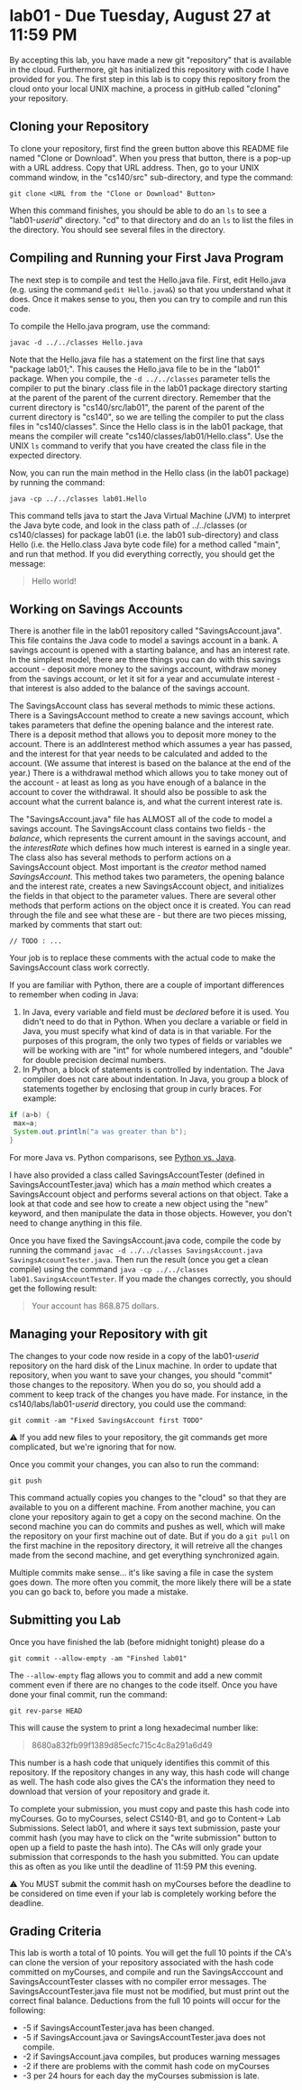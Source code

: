 # lab01 - Due Tuesday, August 27 at 11:59 PM

By accepting this lab, you have made a new git "repository" that is available in the cloud.  Furthermore, git has initialized this repository with code I have provided for you.  The first step in this lab is to copy this repository from the cloud onto your local UNIX machine, a process in gitHub called "cloning" your repository.

## Cloning your Repository

To clone your repository, first find the green button above this README file named "Clone or Download". When you press that button, there is a pop-up with a URL address. Copy that URL address. Then, go to your UNIX command window, in the "cs140/src" sub-directory, and type the command:

`git clone <URL from the "Clone or Download" Button>`
  
When this command finishes, you should be able to do an `ls` to see a "lab01-*userid*" directory.  "cd" to that directory and do an `ls` to list the files in the directory. You should see several files in the directory.  

## Compiling and Running your First Java Program

The next step is to compile and test the Hello.java file. First, edit Hello.java (e.g. using the command `gedit Hello.java&`) so that you understand what it does. Once it makes sense to you, then you can try to compile and run this code.

To compile the Hello.java program, use the command: 

`javac -d ../../classes Hello.java`

Note that the Hello.java file has a statement on the first line that says "package lab01;". This causes the Hello.java file to be in the "lab01" package. When you compile, the `-d ../../classes` parameter tells the compiler to put the binary .class file in the lab01 package directory starting at the parent of the parent of the current directory. Remember that the current directory is "cs140/src/lab01", the parent of the parent of the current directory is "cs140", so we are telling the compiler to put the class files in "cs140/classes". Since the Hello class is in the lab01 package, that means the compiler will create "cs140/classes/lab01/Hello.class". Use the UNIX `ls` command to verify that you have created the class file in the expected directory.

Now, you can run the main method in the Hello class (in the lab01 package) by running the command:

`java -cp ../../classes lab01.Hello`
  
This command tells java to start the Java Virtual Machine (JVM) to interpret the Java byte code, and look in the class path of ../../classes (or cs140/classes) for package lab01 (i.e. the lab01 sub-directory) and class Hello (i.e. the Hello.class Java byte code file) for a method called "main", and run that method. If you did everything correctly, you should get the message:

>  Hello world!
 
## Working on Savings Accounts

There is another file in the lab01 repository called "SavingsAccount.java". This file contains the Java code to model a savings account in a bank.  A savings account is opened with a starting balance, and has an interest rate. In the simplest model, there are three things you can do with this savings account - deposit more money to the savings account, withdraw money from the savings account, or let it sit for a year and accumulate interest - that interest is also added to the balance of the savings account.  

The SavingsAccount class has several methods to mimic these actions. There is a SavingsAccount method to create a new savings account, which takes parameters that define the opening balance and the interest rate. There is a deposit method that allows you to deposit more money to the account. There is an addInterest method which assumes a year has passed, and the interest for that year needs to be calculated and added to the account. (We assume that interest is based on the balance at the end of the year.) There is a withdrawal method which allows you to take money out of the account - at least as long as you have enough of a balance in the account to cover the withdrawal.  It should also be possible to ask the account what the current balance is, and what the current interest rate is.  

The "SavingsAccount.java" file has ALMOST all of the code to model a savings account. The SavingsAccount class contains two fields - the *balance*, which represents the current amount in the savings account, and the *interestRate* which defines how much interest is earned in a single year. The class also has several methods to perform actions on a SavingsAccount object. Most important is the *creator* method named *SavingsAccount*. This method takes two parameters, the opening balance and the interest rate, creates a new SavingsAccount object, and initializes the fields in that object to the parameter values. There are several other methods that perform actions on the object once it is created. You can read through the file and see what these are - but there are two pieces missing, marked by comments that start out:

    // TODO : ...
    
Your job is to replace these comments with the actual code to make the SavingsAccount class work correctly. 

If you are familiar with Python, there are a couple of important differences to remember when coding in Java:
1. In Java, every variable and field must be *declared* before it is used. You didn't need to do that in Python. When you declare a variable or field in Java, you must specify what kind of data is in that variable. For the purposes of this program, the only two types of fields or variables we will be working with are "int" for whole numbered integers, and "double" for double precision decimal numbers.
2. In Python, a block of statements is controlled by indentation. The Java compiler does not care about indentation. In Java, you group a block of statements together by enclosing that group in curly braces.  For example:
 ```java  
if (a>b) {  
  max=a;  
  System.out.println("a was greater than b");  
}
```  
For more Java vs. Python comparisons, see [Python vs. Java](http://www.cs.binghamton.edu/~tbartens/CS140_Fall_2018/Library/python%20vs.%20java.html).

I have also provided a class called SavingsAccountTester (defined in SavingsAccountTester.java) which has a *main* method which creates a SavingsAccount object and performs several actions on that object. Take a look at that code and see how to create a new object using the "new" keyword, and then manipulate the data in those objects. However, you don't need to change anything in this file.

Once you have fixed the SavingsAccount.java code, compile the code by running the command `javac -d ../../classes SavingsAccount.java SavingsAccountTester.java`. Then run the result (once you get a clean compile) using the command `java -cp ../../classes lab01.SavingsAccountTester`.  If you made the changes correctly, you should get the following result:

>  Your account has 868.875 dollars.

## Managing your Repository with git

The changes to your code now reside in a copy of the lab01-*userid* repository on the hard disk of the Linux machine. In order to update that repository, when you want to save your changes, you should "commit" those changes to the repository.  When you do so, you should add a comment to keep track of the changes you have made.  For instance, in the cs140/labs/lab01-*userid* directory, you could use the command:

`git commit -am "Fixed SavingsAccount first TODO"`
  
:warning: If you add new files to your repository, the git commands get more complicated, but we're ignoring that for now.
 
 Once you commit your changes, you can also to run the command:
 
`git push`
  
This command actually copies you changes to the "cloud" so that they are available to you on a different machine.  From another machine, you can clone your repository again to get a copy on the second machine. On the second machine you can do commits and pushes as well, which will make the repository on your first machine out of date.  But if you do a `git pull` on the first machine in the repository directory, it will retreive all the changes made from the second machine, and get everything synchronized again.
  
Multiple commits make sense... it's like saving a file in case the system goes down. The more often you commit, the more likely there will be a state you can go back to, before you made a mistake.
  
## Submitting you Lab
  
Once you have finished the lab (before midnight tonight) please do a 

`git commit --allow-empty -am "Finshed lab01"`
  
The `--allow-empty` flag allows you to commit and add a new commit comment even if there are no changes to the code itself. Once you have done your final commit, run the command:

`git rev-parse HEAD`
  
This will cause the system to print a long hexadecimal number like:

> 8680a832fb99f1389d85ecfc715c4c8a291a6d49
  
This number is a hash code that uniquely identifies this commit of this repository. If the repository changes in any way, this hash code will change as well. The hash code also gives the CA's the information they need to download that version of your repository and grade it.

To complete your submission, you must copy and paste this hash code into myCourses. Go to myCourses, select CS140-B1, and go to Content-> Lab Submissions. Select lab01, and where it says text submission, paste your commit hash (you may have to click on the "write submission" button to open up a field to paste the hash into). The CAs will only grade your submission that corresponds to the hash you submitted. You can update this as often as you like until the deadline of 11:59 PM this evening.

⚠️ You MUST submit the commit hash on myCourses before the deadline to be considered on time even if your lab is completely working before the deadline.

## Grading Criteria

This lab is worth a total of 10 points. You will get the full 10 points if the CA's can clone the version of your repository associated with the hash code committed on myCourses, and compile and run the SavingsAcccount and SavingsAccountTester classes with no compiler error messages. The SavingsAccountTester.java file must not be modified, but must print out the correct final balance. Deductions from the full 10 points will occur for the following:

- -5 if SavingsAccountTester.java has been changed.
- -5 if SavingsAccount.java or SavingsAccountTester.java does not compile.
- -2 if SavingsAccount.java compiles, but produces warning messages
- -2 if there are problems with the commit hash code on myCourses
- -3 per 24 hours for each day the myCourses submission is late.
